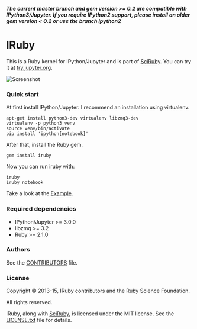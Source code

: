 ***The current master branch and gem version >= 0.2 are compatible with IPython3/Jupyter. If you require IPython2 support, please install an older gem version < 0.2 or use the branch ipython2***

# IRuby

This is a Ruby kernel for IPython/Jupyter and is part of [SciRuby](http://sciruby.com/). You can try it at [try.jupyter.org](http://try.jupyter.org/).

![Screenshot](https://cloud.githubusercontent.com/assets/50754/7956845/3fa46df8-09e3-11e5-8641-f5b8669061b5.png)

### Quick start

At first install IPython/Jupyter. I recommend an installation using virtualenv.

    apt-get install python3-dev virtualenv libzmq3-dev
    virtualenv -p python3 venv
    source venv/bin/activate
    pip install 'ipython[notebook]'

After that, install the Ruby gem.

    gem install iruby

Now you can run iruby with:

    iruby
    iruby notebook

Take a look at the [Example](http://nbviewer.ipython.org/urls/raw.github.com/SciRuby/sciruby-notebooks/master/getting_started.ipynb).

### Required dependencies

* IPython/Jupyter >= 3.0.0
* libzmq >= 3.2
* Ruby >= 2.1.0

### Authors

See the [CONTRIBUTORS](CONTRIBUTORS) file.

### License

Copyright © 2013-15, IRuby contributors and the Ruby Science Foundation.

All rights reserved.

IRuby, along with [SciRuby](http://sciruby.com/), is licensed under the MIT license. See the [LICENSE.txt](LICENSE.txt) file for details.
